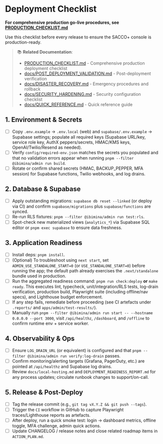 # Deployment Checklist

**For comprehensive production go-live procedures, see
[PRODUCTION_CHECKLIST.md](PRODUCTION_CHECKLIST.md)**

Use this checklist before every release to ensure the SACCO+ console is
production-ready.

> 📚 **Related Documentation**:
>
> - [PRODUCTION_CHECKLIST.md](PRODUCTION_CHECKLIST.md) - Comprehensive
>   production deployment checklist
> - [docs/POST_DEPLOYMENT_VALIDATION.md](docs/POST_DEPLOYMENT_VALIDATION.md) -
>   Post-deployment verification
> - [docs/DISASTER_RECOVERY.md](docs/DISASTER_RECOVERY.md) - Emergency
>   procedures and rollback
> - [docs/SECURITY_HARDENING.md](docs/SECURITY_HARDENING.md) - Security
>   configuration checklist
> - [docs/QUICK_REFERENCE.md](docs/QUICK_REFERENCE.md) - Quick reference guide

## 1. Environment & Secrets

- [ ] Copy `.env.example` → `.env.local` (web) and `supabase/.env.example` →
      Supabase settings; populate all required keys (Supabase URL/key, service
      role key, AuthX peppers/secrets, HMAC/KMS keys, OpenAI/Twilio/Resend as
      needed).
- [ ] Verify `config/required-env.json` matches the secrets you populated and
      that no validation errors appear when running
      `pnpm --filter @ibimina/admin run build`.
- [ ] Rotate or confirm shared secrets (HMAC, BACKUP_PEPPER, MFA session) for
      Supabase functions, Twilio webhooks, and log drains.

## 2. Database & Supabase

- [ ] Apply outstanding migrations: `supabase db reset --linked` (or deploy via
      CI) and confirm `supabase/migrations` plus `supabase/functions` are
      synced.
- [ ] Re-run RLS fixtures: `pnpm --filter @ibimina/admin run test:rls`.
- [ ] Spot-check new materialized views (`analytics_*`) via Supabase SQL editor
      or `pnpm exec supabase` to ensure data freshness.

## 3. Application Readiness

- [ ] Install deps: `pnpm install`.
- [ ] (Optional) To troubleshoot using `next start`, set
      `ADMIN_USE_STANDALONE_START=0` (or `USE_STANDALONE_START=0`) before
      running the app; the default path already exercises the `.next/standalone`
      bundle used in production.
- [ ] Run the aggregated readiness command: `pnpm run check:deploy` **or**
      `make ready`. This executes lint, typecheck, unit/integration/RLS tests,
      log-drain verification, production build, Playwright suite (including
      offline/nav specs), and Lighthouse budget enforcement.
- [ ] If any step fails, remediate before proceeding (see CI artefacts under
      `.reports/` and `apps/admin/test-results/`).
- [ ] Manually run
      `pnpm --filter @ibimina/admin run start -- --hostname 0.0.0.0 --port 3000`,
      visit `/api/healthz`, `/dashboard`, and `/offline` to confirm runtime
      env + service worker.

## 4. Observability & Ops

- [ ] Ensure `LOG_DRAIN_URL` (or equivalent) is configured and that
      `pnpm --filter @ibimina/admin run verify:log-drain` passes.
- [ ] Confirm monitoring/alerting targets (Grafana, PagerDuty, etc.) are pointed
      at `/api/healthz` and Supabase log drains.
- [ ] Review `docs/local-hosting.md` and `DEPLOYMENT_READINESS_REPORT.md` for
      any process updates; circulate runbook changes to support/on-call.

## 5. Release & Post-Deploy

- [ ] Tag the release commit (e.g., `git tag vX.Y.Z && git push --tags`).
- [ ] Trigger the `CI` workflow in GitHub to capture Playwright
      traces/Lighthouse reports as artefacts.
- [ ] After deploy, run a quick smoke test: login → dashboard metrics, offline
      toggle, MFA challenge, admin quick actions.
- [ ] Update CHANGELOG / release notes and close related roadmap items in
      `ACTION_PLAN.md`.
